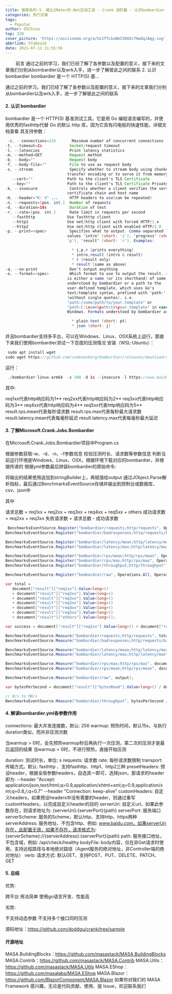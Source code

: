 ```yaml
---
title: 推荐系列-3. 堪比JMeter的.Net压测工具 - Crank 进阶篇 - 认识bombardier
categories: 热门文章
tags:
  - Popular
author: OSChina
top: 320
cover_picture: 'https://asciinema.org/a/Uz2fTLkoBmIVD8Xc7HwQqJAqg.svg'
abbrlink: 5fa8ea16
date: 2021-07-11 11:55:56
---
```


&emsp;&emsp; 前言 通过之前的学习，我们已经了解了各参数以及配置的意义，接下来的文章我们分别从bombardier以及wrk入手，进一步了解彼此之间的联系 2. 认识 bombardier bombardier 是一个 HTTP(S) 基...
<!-- more -->

                                                                                                                    
通过之前的学习，我们已经了解了各参数以及配置的意义，接下来的文章我们分别从bombardier以及wrk入手，进一步了解彼此之间的联系 
#### 2. 认识 bombardier 
bombardier 是一个 HTTP(S) 基准测试工具。它是用 Go 编程语言编写的，并使用优秀的fasthttp代替 Go 的默认 http 库，因为它具有闪电般的快速性能，详细文档查看 
其支持参数： 
 
 ```java 
  -c, --connections=125       Maximum number of concurrent connections
-t, --timeout=2s            Socket/request timeout
-l, --latencies             Print latency statistics
-m, --method=GET            Request method
-b, --body=""               Request body
-f, --body-file=""          File to use as request body
-s, --stream                Specify whether to stream body using chunked
                            transfer encoding or to serve it from memory
    --cert=""               Path to the client's TLS Certificate
    --key=""                Path to the client's TLS Certificate Private Key
-k, --insecure              Controls whether a client verifies the server's
                            certificate chain and host name
-H, --header="K: V" ...     HTTP headers to use(can be repeated)
-n, --requests=[pos. int.]  Number of requests
-d, --duration=10s          Duration of test
-r, --rate=[pos. int.]      Rate limit in requests per second
    --fasthttp              Use fasthttp client
    --http1                 Use net/http client with forced HTTP/1.x
    --http2                 Use net/http client with enabled HTTP/2.0
-p, --print=<spec>          Specifies what to output. Comma-separated list of
                            values 'intro' (short: 'i'), 'progress' (short:
                            'p'), 'result' (short: 'r'). Examples:

                              * i,p,r (prints everything)
                              * intro,result (intro & result)
                              * r (result only)
                              * result (same as above)
-q, --no-print              Don't output anything
-o, --format=<spec>         Which format to use to output the result. <spec>
                            is either a name (or its shorthand) of some format
                            understood by bombardier or a path to the
                            user-defined template, which uses Go's
                            text/template syntax, prefixed with 'path:' string
                            (without single quotes), i.e.
                            "path:/some/path/to/your.template" or
                            "path:C:\some\path\to\your.template" in case of
                            Windows. Formats understood by bombardier are:

                              * plain-text (short: pt)
                              * json (short: j)

  ``` 
  
并且bombardier支持多平台，可以在Windows、Linux、OSX系统上运行，那接下来我们使用bombardier测试一下百度的压测情况 
安装（WSL-Ubuntu）： 
 
 ```java 
  sudo apt install wget
sudo wget https://github.com/codesenberg/bombardier/releases/download/v1.2.5/bombardier-linux-arm64

  ``` 
  
运行： 
 
 ```java 
  ./bombardier-linux-arm64  -c 200 -d 1s --insecure -l https://www.baidu.com --print r --format json

  ``` 
  
 
其中: 
 
 req1xx代表http响应码为1** 
 req2xx代表http响应码为2** 
 req3xx代表http响应码为3** 
 req4xx代表http响应码为4** 
 req5xx代表http响应码为5** 
 result.rps.mean代表每秒请求数 
 result.rps.max代表每秒最大请求数 
 result.latency.mean代表每毫秒延迟 
 result.latency.max代表每毫秒最大延迟 
 
#### 3. 了解Microsoft.Crank.Jobs.Bombardier 
在Microsoft.Crank.Jobs.Bombardier项目中Program.cs 
 
 根据参数获取-w、-d、-n、-f参数信息 
 校验压测时长、请求数等参数信息 
 判断当前运行环境是Windows、Linux、OSX，根据环境下载对应的bombardier，并根据传递的 
 根据yml参数最后拼装bombardier的原始命令: 
 
 
 
 将输出的结果使用追加到stringBuilder上，再赋值给output 
 通过JObject.Parse解析指标，最后通过BenchmarksEventSource存储并输出到控制台或数据库、csv、json中 
 
其中 
 
 请求总数 = req1xx + req2xx + req3xx + req4xx + req5xx + others 
 成功请求数 = req2xx + req3xx 
 失败请求数 = 请求总数 - 成功请求数 
 
 
 ```java 
  BenchmarksEventSource.Register("bombardier/requests;http/requests", Operations.Max, Operations.Sum, "Requests", "Total number of requests", "n0");
BenchmarksEventSource.Register("bombardier/badresponses;http/requests/badresponses", Operations.Max, Operations.Sum, "Bad responses", "Non-2xx or 3xx responses", "n0");

BenchmarksEventSource.Register("bombardier/latency/mean;http/latency/mean", Operations.Max, Operations.Avg, "Mean latency (us)", "Mean latency (us)", "n0");
BenchmarksEventSource.Register("bombardier/latency/max;http/latency/max", Operations.Max, Operations.Max, "Max latency (us)", "Max latency (us)", "n0");

BenchmarksEventSource.Register("bombardier/rps/mean;http/rps/mean", Operations.Max, Operations.Sum, "Requests/sec", "Requests per second", "n0");
BenchmarksEventSource.Register("bombardier/rps/max;http/rps/max", Operations.Max, Operations.Sum, "Requests/sec (max)", "Max requests per second", "n0");
BenchmarksEventSource.Register("bombardier/throughput;http/throughput", Operations.Max, Operations.Sum, "Read throughput (MB/s)", "Read throughput (MB/s)", "n2");

BenchmarksEventSource.Register("bombardier/raw", Operations.All, Operations.All, "Raw results", "Raw results", "json");

var total =
    document["result"]["req1xx"].Value<long>()
    + document["result"]["req2xx"].Value<long>()
    + document["result"]["req3xx"].Value<long>()
    + document["result"]["req3xx"].Value<long>()
    + document["result"]["req4xx"].Value<long>()
    + document["result"]["req5xx"].Value<long>()
    + document["result"]["others"].Value<long>();

var success = document["result"]["req2xx"].Value<long>() + document["result"]["req3xx"].Value<long>();

BenchmarksEventSource.Measure("bombardier/requests;http/requests", total);
BenchmarksEventSource.Measure("bombardier/badresponses;http/requests/badresponses", total - success);

BenchmarksEventSource.Measure("bombardier/latency/mean;http/latency/mean", document["result"]["latency"]["mean"].Value<double>());
BenchmarksEventSource.Measure("bombardier/latency/max;http/latency/max", document["result"]["latency"]["max"].Value<double>());

BenchmarksEventSource.Measure("bombardier/rps/max;http/rps/max", document["result"]["rps"]["max"].Value<double>());
BenchmarksEventSource.Measure("bombardier/rps/mean;http/rps/mean", document["result"]["rps"]["mean"].Value<double>());

BenchmarksEventSource.Measure("bombardier/raw", output);

var bytesPerSecond = document["result"]["bytesRead"].Value<long>() / document["result"]["timeTakenSeconds"].Value<double>();

// B/s to MB/s
BenchmarksEventSource.Measure("bombardier/throughput", bytesPerSecond / 1024 / 1024);

  ``` 
  
#### 4. 解读bombardier.yml各参数作用 
 
 connections: 最大并发连接数，默认: 256 
 warmup: 预热时间，默认15s，与执行duration类似，而并非压测次数 
   
   当warmup > 0时，会先预热warmup秒后再执行一次压测，第二次的压测才是最后返回的结果 
   当warmup = 0时，不进行预热，直接开始压测 
    
 duration: 测试时长，单位: s 
 requests: 请求数 
 rate: 每秒请求数限制 
 transport: 传输方式。默认: fasthttp 、支持fasthttp、http1、http2三种 
 presetHeaders: 预设header，根据全局参数headers，自选其一即可，选择json，那请求的header即为: --header "Accept: application/json,text/html;q=0.9,application/xhtml+xml;q=0.9,application/xml;q=0.8,/;q=0.7" --header "Connection: keep-alive" 
 customHeaders: 自定义headers，如果预设headers中没有需要的header，则通过重写customHeaders，以完成自定义header的目的 
 serverUri: 自定义url，如果此参数存在，则请求地址为: {serverUri}:{serverPort}{path} 
 serverPort: 服务端口 
 serverScheme: 服务的Scheme，默认http、支持http、https两种 
 serverAddress: 服务地址、不包含http、例如: www.baidu.com，如果serverUri存在，此配置无效，如果不存在，请求格式为: {serverScheme}://{serverAddress}:{serverPort}{path} 
 path: 服务接口地址，不包含域，例如: /api/check/healthy 
 bodyFile: body内容，仅在非Get请求时使用，支持远程路径与本地绝对路径（Agent服务的绝对地址，非Controller端的绝对地址） 
 verb: 请求方式: 默认GET、支持POST、PUT、DELETE、PATCH、GET 
 
#### 5. 总结 
优势: 
 
 跨平台 
 用法简单 
 使用go语言开发、性能高 
 
劣势: 
 
 不支持动态参数 
 不支持多个接口同时压测 
 
 
源码地址：https://github.com/doddgu/crank/tree/sample 
#### 开源地址 
MASA.BuildingBlocks：https://github.com/masastack/MASA.BuildingBlocks 
MASA.Contrib：https://github.com/masastack/MASA.Contrib 
MASA.Utils：https://github.com/masastack/MASA.Utils 
MASA.EShop：https://github.com/masalabs/MASA.EShop 
MASA.Blazor：https://github.com/BlazorComponent/MASA.Blazor 
如果你对我们的 MASA Framework 感兴趣，无论是代码贡献、使用、提 Issue，欢迎联系我们 

                                        